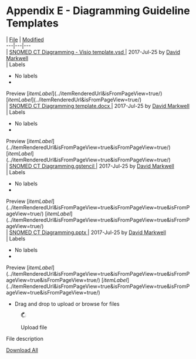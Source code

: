 # Appendix E - Diagramming Guideline Templates

\| [File](../display/DOCDIAG/Appendix+E+-+Diagramming+Guideline+Templates) | [Modified](../display/DOCDIAG/Appendix+E+-+Diagramming+Guideline+Templates)\
\---|---|---\
\| [SNOMED CT Diagramming - Visio template.vsd ](../download/attachments/45528652/SNOMED%20CT%20Diagramming%20-%20Visio%20template.vsd)| 2017-Jul-25 by [David Markwell](../display/~dmarkwell/)\
\| Labels

* No labels
*

Preview [$itemLabel](../$itemRenderedUrl\&isFromPageView=true/) [$itemLabel](../$itemRenderedUrl\&isFromPageView=true/)\
\| [SNOMED CT Diagramming template.docx ](../download/attachments/45528652/SNOMED%20CT%20Diagramming%20template.docx)| 2017-Jul-25 by [David Markwell](../display/~dmarkwell/)\
\| Labels

* No labels
*

Preview [$itemLabel](../$itemRenderedUrl\&isFromPageView=true\&isFromPageView=true/) [$itemLabel](../$itemRenderedUrl\&isFromPageView=true\&isFromPageView=true/)\
\| [SNOMED CT Diagramming.gstencil ](../download/attachments/45528652/SNOMED%20CT%20Diagramming.gstencil)| 2017-Jul-25 by [David Markwell](../display/~dmarkwell/)\
\| Labels

* No labels
*

Preview [$itemLabel](../$itemRenderedUrl\&isFromPageView=true\&isFromPageView=true\&isFromPageView=true/) [$itemLabel](../$itemRenderedUrl\&isFromPageView=true\&isFromPageView=true\&isFromPageView=true/)\
\| [SNOMED CT Diagramming.pptx ](../download/attachments/45528652/SNOMED%20CT%20Diagramming.pptx)| 2017-Jul-25 by [David Markwell](../display/~dmarkwell/)\
\| Labels

* No labels
*

Preview [$itemLabel](../$itemRenderedUrl\&isFromPageView=true\&isFromPageView=true\&isFromPageView=true\&isFromPageView=true/) [$itemLabel](../$itemRenderedUrl\&isFromPageView=true\&isFromPageView=true\&isFromPageView=true\&isFromPageView=true/)

* Drag and drop to upload or browse for files

<figure><img src="../images/wait.gif" alt=""><figcaption><p>Upload file</p></figcaption></figure>

File description

[Download All](../pages/downloadallattachments.action)
